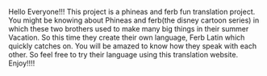 Hello Everyone!!! This project is a phineas and ferb fun translation project. 
You might be knowing about Phineas and ferb(the disney cartoon series) in which these two brothers used to make many big things in their summer Vacation. 
So this time they create their own language, Ferb Latin which quickly catches on.
You will be amazed to know how they speak with each other.
So feel free to try their language using this translation website. Enjoy!!!!
